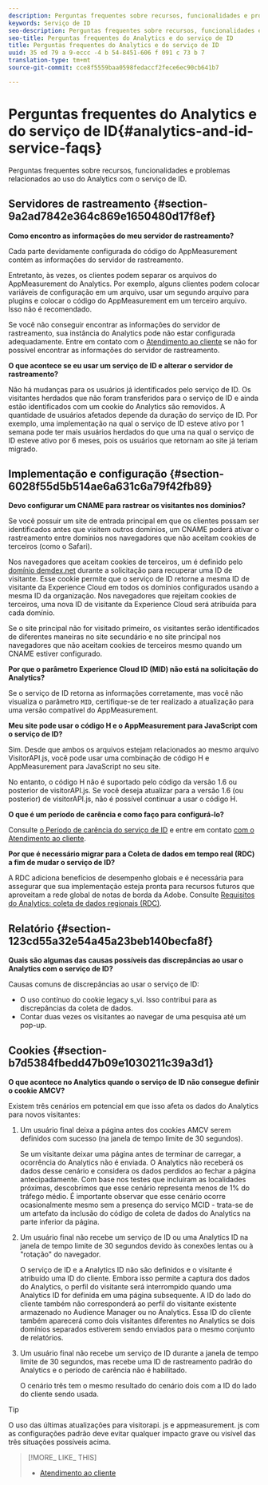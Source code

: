 ```yaml
---
description: Perguntas frequentes sobre recursos, funcionalidades e problemas relacionados ao uso do Analytics com o serviço de ID.
keywords: Serviço de ID
seo-description: Perguntas frequentes sobre recursos, funcionalidades e problemas relacionados ao uso do Analytics com o serviço de ID.
seo-title: Perguntas frequentes do Analytics e do serviço de ID
title: Perguntas frequentes do Analytics e do serviço de ID
uuid: 35 ed 79 a 9-eccc -4 b 54-8451-606 f 091 c 73 b 7
translation-type: tm+mt
source-git-commit: cce8f5559baa0598fedaccf2fece6ec90cb641b7

---
```



# Perguntas frequentes do Analytics e do serviço de ID{#analytics-and-id-service-faqs}

Perguntas frequentes sobre recursos, funcionalidades e problemas relacionados ao uso do Analytics com o serviço de ID.

## Servidores de rastreamento {#section-9a2ad7842e364c869e1650480d17f8ef}

**Como encontro as informações do meu servidor de rastreamento?**

Cada parte devidamente configurada do código do AppMeasurement contém as informações do servidor de rastreamento.

Entretanto, às vezes, os clientes podem separar os arquivos do AppMeasurement do Analytics. Por exemplo, alguns clientes podem colocar variáveis de configuração em um arquivo, usar um segundo arquivo para plugins e colocar o código do AppMeasurement em um terceiro arquivo. Isso não é recomendado.

Se você não conseguir encontrar as informações do servidor de rastreamento, sua instância do Analytics pode não estar configurada adequadamente. Entre em contato com o [Atendimento ao cliente](https://helpx.adobe.com/marketing-cloud/contact-support.html) se não for possível encontrar as informações do servidor de rastreamento.

**O que acontece se eu usar um serviço de ID e alterar o servidor de rastreamento?**

Não há mudanças para os usuários já identificados pelo serviço de ID. Os visitantes herdados que não foram transferidos para o serviço de ID e ainda estão identificados com um cookie do Analytics são removidos. A quantidade de usuários afetados depende da duração do serviço de ID. Por exemplo, uma implementação na qual o serviço de ID esteve ativo por 1 semana pode ter mais usuários herdados do que uma na qual o serviço de ID esteve ativo por 6 meses, pois os usuários que retornam ao site já teriam migrado.

## Implementação e configuração {#section-6028f55d5b514ae6a631c6a79f42fb89}

**Devo configurar um CNAME para rastrear os visitantes nos domínios?**

Se você possuir um site de entrada principal em que os clientes possam ser identificados antes que visitem outros domínios, um CNAME poderá ativar o rastreamento entre domínios nos navegadores que não aceitam cookies de terceiros (como o Safari).

Nos navegadores que aceitam cookies de terceiros, um é definido pelo [domínio demdex.net](https://marketing.adobe.com/resources/help/en_US/aam/demdex-calls.html) durante a solicitação para recuperar uma ID de visitante. Esse cookie permite que o serviço de ID retorne a mesma ID de visitante da Experience Cloud em todos os domínios configurados usando a mesma ID da organização. Nos navegadores que rejeitam cookies de terceiros, uma nova ID de visitante da Experience Cloud será atribuída para cada domínio.

Se o site principal não for visitado primeiro, os visitantes serão identificados de diferentes maneiras no site secundário e no site principal nos navegadores que não aceitam cookies de terceiros mesmo quando um CNAME estiver configurado.

**Por que o parâmetro Experience Cloud ID (MID) não está na solicitação do Analytics?**

Se o serviço de ID retorna as informações corretamente, mas você não visualiza o parâmetro `MID`, certifique-se de ter realizado a atualização para uma versão compatível do AppMeasurement.

**Meu site pode usar o código H e o AppMeasurement para JavaScript com o serviço de ID?**

Sim. Desde que ambos os arquivos estejam relacionados ao mesmo arquivo VisitorAPI.js, você pode usar uma combinação de código H e AppMeasurement para JavaScript no seu site.

No entanto, o código H não é suportado pelo código da versão 1.6 ou posterior de visitorAPI.js. Se você deseja atualizar para a versão 1.6 (ou posterior) de visitorAPI.js, não é possível continuar a usar o código H.

**O que é um período de carência e como faço para configurá-lo?**

Consulte [o Período de carência do serviço de ID](../mcvid-reference/mcvid-analytics-reference/mcvid-grace-period.md) e entre em contato [com o Atendimento ao cliente](https://helpx.adobe.com/marketing-cloud/contact-support.html).

**Por que é necessário migrar para a Coleta de dados em tempo real (RDC) a fim de mudar o serviço de ID?**

A RDC adiciona benefícios de desempenho globais e é necessária para assegurar que sua implementação esteja pronta para recursos futuros que aproveitam a rede global de notas de borda da Adobe. Consulte [Requisitos do Analytics: coleta de dados regionais (RDC)](../mcvid-reference/mcvid-requirements.md#section-7d04bb013bc84a25bae3b148bc0ca25f).

## Relatório {#section-123cd55a32e54a45a23beb140becfa8f}

**Quais são algumas das causas possíveis das discrepâncias ao usar o Analytics com o serviço de ID?**

Causas comuns de discrepâncias ao usar o serviço de ID:

* O uso contínuo do cookie legacy s_vi. Isso contribui para as discrepâncias da coleta de dados.
* Contar duas vezes os visitantes ao navegar de uma pesquisa até um pop-up.

## Cookies {#section-b7d5384fbedd47b09e1030211c39a3d1}

**O que acontece no Analytics quando o serviço de ID não consegue definir o cookie AMCV?**

Existem três cenários em potencial em que isso afeta os dados do Analytics para novos visitantes:

1. Um usuário final deixa a página antes dos cookies AMCV serem definidos com sucesso (na janela de tempo limite de 30 segundos).

   Se um visitante deixar uma página antes de terminar de carregar, a ocorrência do Analytics não é enviada. O Analytics não receberá os dados desse cenário e considera os dados perdidos ao fechar a página antecipadamente. Com base nos testes que incluíram as localidades próximas, descobrimos que esse cenário representa menos de 1% do tráfego médio. É importante observar que esse cenário ocorre ocasionalmente mesmo sem a presença do serviço MCID - trata-se de um artefato da inclusão do código de coleta de dados do Analytics na parte inferior da página.

1. Um usuário final não recebe um serviço de ID ou uma Analytics ID na janela de tempo limite de 30 segundos devido às conexões lentas ou à &quot;rotação&quot; do navegador.

   O serviço de ID e a Analytics ID não são definidos e o visitante é atribuído uma ID do cliente. Embora isso permite a captura dos dados do Analytics, o perfil do visitante será interrompido quando uma Analytics ID for definida em uma página subsequente. A ID do lado do cliente também não corresponderá ao perfil do visitante existente armazenado no Audience Manager ou no Analytics. Essa ID do cliente também aparecerá como dois visitantes diferentes no Analytics se dois domínios separados estiverem sendo enviados para o mesmo conjunto de relatórios.

1. Um usuário final não recebe um serviço de ID durante a janela de tempo limite de 30 segundos, mas recebe uma ID de rastreamento padrão do Analytics e o período de carência não é habilitado.

   O cenário três tem o mesmo resultado do cenário dois com a ID do lado do cliente sendo usada.

>[!TIP]
>
>O uso das últimas atualizações para visitorapi. js e appmeasurement. js com as configurações padrão deve evitar qualquer impacto grave ou visível das três situações possíveis acima.

>[!MORE_ LIKE_ THIS]
>
>* [Atendimento ao cliente](https://helpx.adobe.com/marketing-cloud/contact-support.html)

